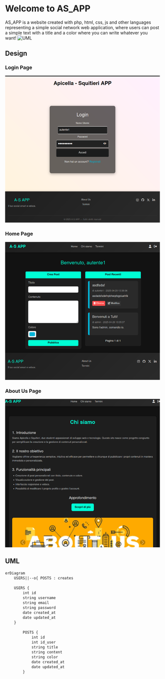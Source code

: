 # Welcome to AS_APP
AS_APP is a website created with php, html, css, js and other languages representing a simple social network web application, where users can post a simple text with a title and a color where you can write whatever you want!
![UML](#UML)

## Design 
### Login Page
![login](img/login.png)

### Home Page
![home](img/home.png)

### About Us Page
![about_us](img/about_us.png)

## UML 

```mermaid
erDiagram
    USERS||--o{ POSTS : creates

    USERS {
        int id
        string username
        string email
        string password
        date created_at
        date updated_at
    }

		POSTS {
			int id
			int id_user
			string title
			string content
			string color
			date created_at
			date updated_at
		}

```
